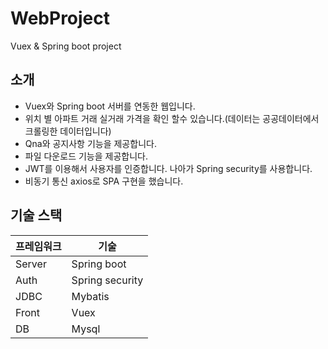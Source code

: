 # WebProject
Vuex &amp; Spring boot project

## 소개
- Vuex와 Spring boot 서버를 연동한 웹입니다.
- 위치 별 아파트 거래 실거래 가격을 확인 할수 있습니다.(데이터는 공공데이터에서 크롤링한 데이터입니다)
- Qna와 공지사항 기능을 제공합니다.
- 파일 다운로드 기능을 제공합니다.
- JWT를 이용해서 사용자를 인증합니다. 나아가 Spring security를 사용합니다.
- 비동기 통신 axios로 SPA 구현을 했습니다.

## 기술 스택
|프레임워크|기술|
|----|---------|
|Server|Spring boot|
|Auth|Spring security|
|JDBC|Mybatis|
|Front|Vuex|
|DB|Mysql|
